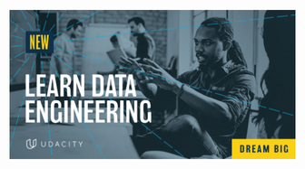 ![](https://github.com/karthigaiselvanm/udacity-data-engineering-projects/blob/main/images/Social-1-FB-IR6.jpg)
